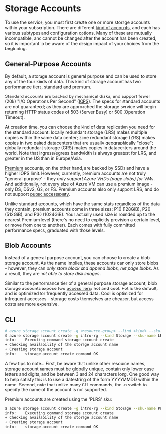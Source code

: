 Storage Accounts
================

To use the service, you must first create one or more storage accounts 
within your subscription.  There are different [kind of accounts](https://azure.microsoft.com/en-us/documentation/articles/storage-introduction/), and
each has various subtypes and configuration options.  Many of these are
mutually incompatible, and cannot be changed after the account has been
created, so it is important to be aware of the design impact of your choices
from the beginning.

## General-Purpose Accounts

By default, a storage account is general purpose and can be used to store
any of the four kinds of data.  This kind of storage account has two
performance tiers, standard and premium.

Standard accounts are backed by mechanical disks, and support fewer (20k) "I/O
Operations Per Second" ([IOPS](https://docs.microsoft.com/en-us/azure/storage/storage-scalability-targets)).  The specs for standard accounts are not
guaranteed; as they are approached the storage service will begin returning
HTTP status codes of 503 (Server Busy) or 500 (Operation Timeout).

At creation time, you can choose the kind of data replication you need for
the standard account: locally redundant storage (LRS) makes multiple copies
within the same data center; zone redundant storage (ZRS) makes copies in
two paired datacenters that are usually geographically "close"; globally
redundant storage (GRS) makes copies in datacenters around the world.
Note that ingress/egress bandwidth is always greatest for LRS, and greater
in the US than in Europe/Asia.

[Premium](https://azure.microsoft.com/en-us/documentation/articles/storage-premium-storage/) accounts, on the other hand, are
backed by SSDs and have a higher IOPS limit.  However, currently, premium
accounts are not truly "general purpose" - they *only support Azure VHDs
(page blobs) for VMs*.  And additionally, not every size of Azure VM can
use a premium image - only DS, DSv2, GS, or FS.  Premium accounts also only
support LRS, and do not support [public accessibility](accessibility.md).

Unlike standard accounts, which have the same stats regardless of the data they contain, 
premium accounts come in three sizes: P10 (128GiB), 
P20 (512GiB), and P30 (1024GiB).  Your actually used size is rounded up to
the nearest Premium level (there's no need to explicitly provision a certain
level, or move from one to another).  Each comes with fully committed
performance specs, graduated with those levels.

## Blob Accounts

Instead of a general purpose account, you can choose to create
a blob storage account.  As the name implies, these accounts can only store
blobs - however, they can *only store block and append blobs, not page
blobs*.  As a result, they are *not able to store disk images*.

Similar to the performance tier of a general purpose storage account, blob
storage accounts expose two [access tiers](https://azure.microsoft.com/en-us/documentation/articles/storage-blob-storage-tiers/): hot and cool.  Hot is the
default, and is optimized for frequently accessed data.  Cool is optimized
for infrequent accesses - storage costs themselves are cheaper, but access
costs are more expensive.

## CLI

```bash
# azure storage account create -g <resource-group> --kind <kind> --sku-name <sku> --access-tier <tier> -l <location> <account-name>
$ azure storage account create -g intro-rg --kind Storage --sku-name LRS -l westus intro20161122strg
info:    Executing command storage account create
+ Checking availability of the storage account name                            
+ Creating storage account                                                     
info:    storage account create command OK
```

A few tips to note...  First, be aware that unlike other resource names, 
storage account names must be globally unique, contain only lower case letters
and digits, and be between 3 and 24 characters long.  One good way to help
satisfy this is to use a datestring of the form YYYYMMDD within the name.
Second, note that unlike many CLI commands, the -n switch to specify the name
of the account is not supported. 

Premium accounts are created using the 'PLRS' sku:

```bash
$ azure storage account create -g intro-rg --kind Storage --sku-name PLRS -l westus intro20161122strgprm
info:    Executing command storage account create
+ Checking availability of the storage account name                            
+ Creating storage account                                                     
info:    storage account create command OK
```

